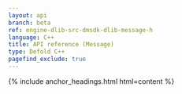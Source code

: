 ```yaml
---
layout: api
branch: beta
ref: engine-dlib-src-dmsdk-dlib-message-h
language: C++
title: API reference (Message)
type: Defold C++
pagefind_exclude: true
---
```

{% include anchor_headings.html html=content %}